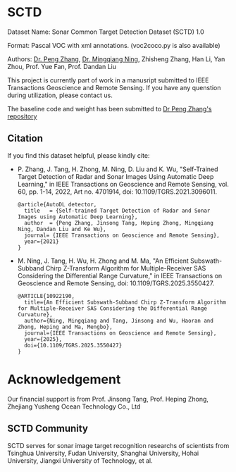 # SCTD
Dataset Name: Sonar Common Target Detection Dataset (SCTD) 1.0

Format: Pascal VOC with xml annotations. (voc2coco.py is also available)

Authors: [Dr. Peng Zhang](https://github.com/automlresearch/), [Dr. Mingqiang Ning](https://github.com/freepoet), Zhisheng Zhang, Han Li, Yan Zhou, Prof. Yue Fan, Prof. Dandan Liu

This project is currently part of work in a manusript submitted to IEEE Transactions Geoscience and Remote Sensing. If you have any quenstion during utilization, please contact us.

The baseline code and weight has been submitted to [Dr Peng Zhang's repository](https://github.com/automlresearch/autodetector)

## Citation

If you find this dataset helpful, please kindly cite:

* P. Zhang, J. Tang, H. Zhong, M. Ning, D. Liu and K. Wu, "Self-Trained Target Detection of Radar and Sonar Images Using Automatic Deep Learning," in IEEE Transactions on Geoscience and Remote Sensing, vol. 60, pp. 1-14, 2022, Art no. 4701914, doi: 10.1109/TGRS.2021.3096011.  
  ```
  @article{AutoDL detector,
    title   = {Self-trained Target Detection of Radar and Sonar Images using Automatic Deep Learning},
    author  = {Peng Zhang, Jinsong Tang, Heping Zhong, Mingqiang Ning, Dandan Liu and Ke Wu},
    journal= {IEEE Transactions on Geoscience and Remote Sensing},
    year={2021}
  }
  ```
* M. Ning, J. Tang, H. Wu, H. Zhong and M. Ma, "An Efficient Subswath-Subband Chirp Z-Transform Algorithm for Multiple-Receiver SAS Considering the Differential Range Curvature," in IEEE Transactions on Geoscience and Remote Sensing, doi: 10.1109/TGRS.2025.3550427.
  ```
  @ARTICLE{10922190,
    title={An Efficient Subswath-Subband Chirp Z-Transform Algorithm for Multiple-Receiver SAS Considering the Differential Range Curvature}, 
    author={Ning, Mingqiang and Tang, Jinsong and Wu, Haoran and Zhong, Heping and Ma, Mengbo},
    journal={IEEE Transactions on Geoscience and Remote Sensing}, 
    year={2025},
    doi={10.1109/TGRS.2025.3550427}
  }
  ```

# Acknowledgement
Our financial support is from Prof. Jinsong Tang, Prof. Heping Zhong, Zhejiang Yusheng Ocean Technology Co., Ltd

## SCTD Community
SCTD serves for sonar image target recognition researchs of scientists from Tsinghua University, Fudan University, Shanghai University, Hohai University, Jiangxi University of Technology, et al.
